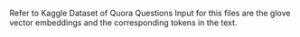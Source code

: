 Refer to Kaggle Dataset of Quora Questions
Input for this files are the glove vector embeddings and the corresponding tokens in the text.
